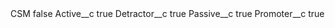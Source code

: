 <?xml version="1.0" encoding="UTF-8"?>
<CustomMetadata xmlns="http://soap.sforce.com/2006/04/metadata" xmlns:xsi="http://www.w3.org/2001/XMLSchema-instance" xmlns:xsd="http://www.w3.org/2001/XMLSchema">
    <label>CSM</label>
    <protected>false</protected>
    <values>
        <field>Active__c</field>
        <value xsi:type="xsd:boolean">true</value>
    </values>
    <values>
        <field>Detractor__c</field>
        <value xsi:type="xsd:boolean">true</value>
    </values>
    <values>
        <field>Passive__c</field>
        <value xsi:type="xsd:boolean">true</value>
    </values>
    <values>
        <field>Promoter__c</field>
        <value xsi:type="xsd:boolean">true</value>
    </values>
</CustomMetadata>
